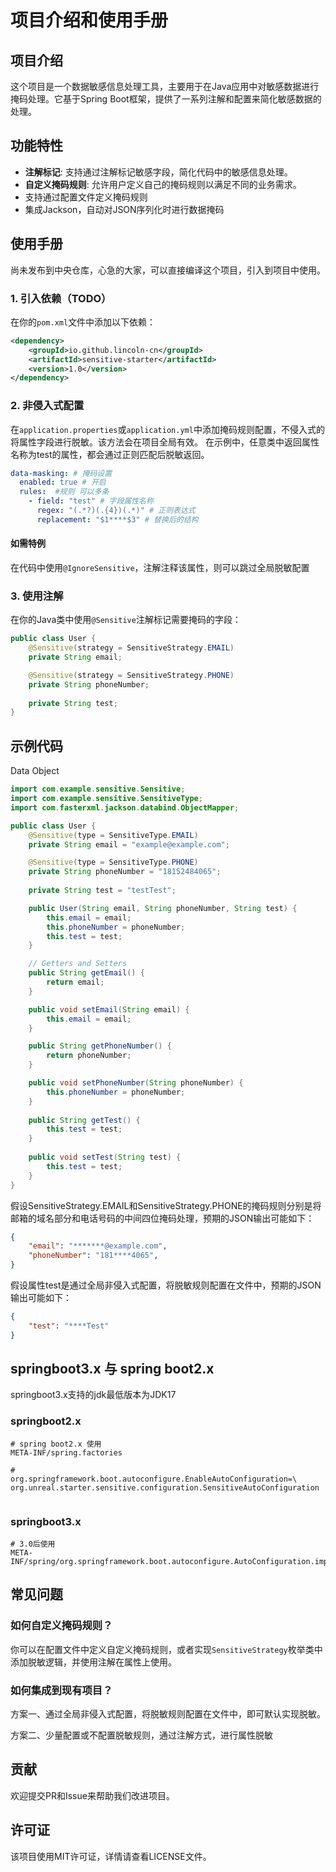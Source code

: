 # 项目介绍和使用手册

## 项目介绍

这个项目是一个数据敏感信息处理工具，主要用于在Java应用中对敏感数据进行掩码处理。它基于Spring Boot框架，提供了一系列注解和配置来简化敏感数据的处理。

## 功能特性

- **注解标记**: 支持通过注解标记敏感字段，简化代码中的敏感信息处理。
- **自定义掩码规则**: 允许用户定义自己的掩码规则以满足不同的业务需求。
- 支持通过配置文件定义掩码规则
- 集成Jackson，自动对JSON序列化时进行数据掩码

## 使用手册
尚未发布到中央仓库，心急的大家，可以直接编译这个项目，引入到项目中使用。

### 1. 引入依赖（TODO）

在你的`pom.xml`文件中添加以下依赖：


```xml
<dependency>
    <groupId>io.github.lincoln-cn</groupId>
    <artifactId>sensitive-starter</artifactId>
    <version>1.0</version>
</dependency>
```

### 2. 非侵入式配置

在`application.properties`或`application.yml`中添加掩码规则配置，不侵入式的将属性字段进行脱敏。该方法会在项目全局有效。
在示例中，任意类中返回属性名称为test的属性，都会通过正则匹配后脱敏返回。

```yaml
data-masking: # 掩码设置
  enabled: true # 开启   
  rules:  #规则 可以多条
    - field: "test" # 字段属性名称
      regex: "(.*?)(.{4})(.*)" # 正则表达式
      replacement: "$1****$3" # 替换后的结构
```

#### 如需特例

在代码中使用`@IgnoreSensitive`，注解注释该属性，则可以跳过全局脱敏配置

### 3. 使用注解

在你的Java类中使用`@Sensitive`注解标记需要掩码的字段：

```java
public class User {
    @Sensitive(strategy = SensitiveStrategy.EMAIL)
    private String email;

    @Sensitive(strategy = SensitiveStrategy.PHONE)
    private String phoneNumber;
    
    private String test;
}
```

## 示例代码
Data Object
``` java
import com.example.sensitive.Sensitive;
import com.example.sensitive.SensitiveType;
import com.fasterxml.jackson.databind.ObjectMapper;

public class User {
    @Sensitive(type = SensitiveType.EMAIL)
    private String email = "example@example.com";

    @Sensitive(type = SensitiveType.PHONE)
    private String phoneNumber = "18152484065";
    
    private String test = "testTest";

    public User(String email, String phoneNumber, String test) {
        this.email = email;
        this.phoneNumber = phoneNumber;
        this.test = test;
    }

    // Getters and Setters
    public String getEmail() {
        return email;
    }

    public void setEmail(String email) {
        this.email = email;
    }

    public String getPhoneNumber() {
        return phoneNumber;
    }

    public void setPhoneNumber(String phoneNumber) {
        this.phoneNumber = phoneNumber;
    }
    
    public String getTest() {
        this.test = test;
    }
    
    public void setTest(String test) {
        this.test = test;
    }
}
```
假设SensitiveStrategy.EMAIL和SensitiveStrategy.PHONE的掩码规则分别是将邮箱的域名部分和电话号码的中间四位掩码处理，预期的JSON输出可能如下：
``` json
{
    "email": "*******@example.com",
    "phoneNumber": "181****4065",
}

```
假设属性test是通过全局非侵入式配置，将脱敏规则配置在文件中，预期的JSON输出可能如下：
``` json
{
    "test": "****Test"
}

```

## springboot3.x 与 spring boot2.x

springboot3.x支持的jdk最低版本为JDK17

### springboot2.x

```angular2html
# spring boot2.x 使用
META-INF/spring.factories

#
org.springframework.boot.autoconfigure.EnableAutoConfiguration=\
org.unreal.starter.sensitive.configuration.SensitiveAutoConfiguration


```

### springboot3.x

```angular2html
# 3.0后使用
META-INF/spring/org.springframework.boot.autoconfigure.AutoConfiguration.imports

```




## 常见问题

### 如何自定义掩码规则？

你可以在配置文件中定义自定义掩码规则，或者实现`SensitiveStrategy`枚举类中添加脱敏逻辑，并使用注解在属性上使用。

### 如何集成到现有项目？

方案一、通过全局非侵入式配置，将脱敏规则配置在文件中，即可默认实现脱敏。

方案二、少量配置或不配置脱敏规则，通过注解方式，进行属性脱敏

## 贡献

欢迎提交PR和Issue来帮助我们改进项目。

## 许可证

该项目使用MIT许可证，详情请查看LICENSE文件。
